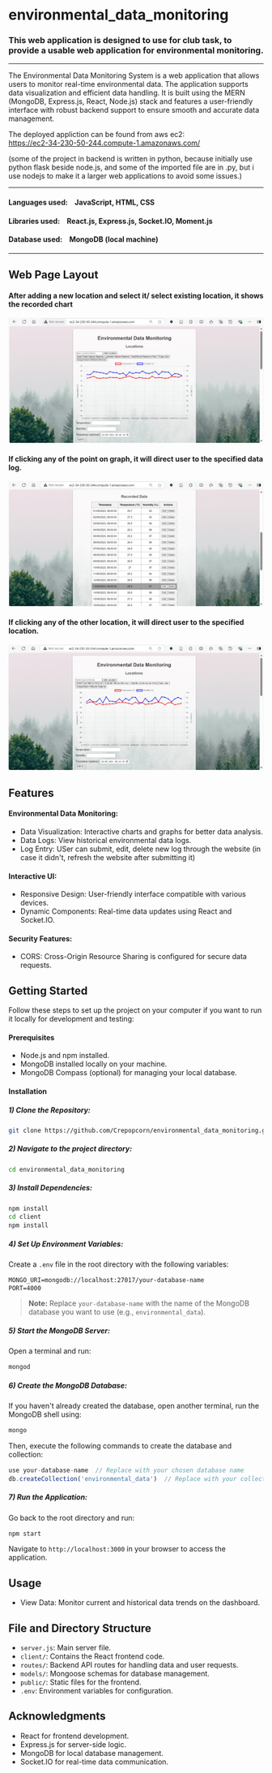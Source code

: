 # environmental_data_monitoring


### This web application is designed to use for club task, to provide a usable web application for environmental monitoring.

---

The Environmental Data Monitoring System is a web application that allows users to monitor real-time environmental data. The application supports data visualization and efficient data handling. It is built using the MERN (MongoDB, Express.js, React, Node.js) stack and features a user-friendly interface with robust backend support to ensure smooth and accurate data management.

The deployed appliction can be found from aws ec2: <br/>
https://ec2-34-230-50-244.compute-1.amazonaws.com/

(some of the project in backend is written in python, because initially use python flask beside node.js, and some of the imported file are in .py, but i use nodejs to make it a larger web applications to avoid some issues.)

---

#### Languages used: &ensp; JavaScript, HTML, CSS
#### Libraries used: &ensp; React.js, Express.js, Socket.IO, Moment.js
#### Database used: &ensp; MongoDB (local machine)

---

## Web Page Layout

#### After adding a new location and select it/ select existing location, it shows the recorded chart
![env_page_1](https://github.com/Crepopcorn/environmental_data_monitoring/blob/main/images/env1.jpg)

#### If clicking any of the point on graph, it will direct user to the specified data log.
![env_page_2](https://github.com/Crepopcorn/environmental_data_monitoring/blob/main/images/env2.jpg)

#### If clicking any of the other location, it will direct user to the specified location.
![env_page_3](https://github.com/Crepopcorn/environmental_data_monitoring/blob/main/images/env3.jpg)
## Features


#### Environmental Data Monitoring:
- Data Visualization: Interactive charts and graphs for better data analysis.
- Data Logs: View historical environmental data logs.
- Log Entry: USer can submit, edit, delete new log through the website (in case it didn't, refresh the website after submitting it)

#### Interactive UI:
- Responsive Design: User-friendly interface compatible with various devices.
- Dynamic Components: Real-time data updates using React and Socket.IO.

#### Security Features:
- CORS: Cross-Origin Resource Sharing is configured for secure data requests.

## Getting Started

Follow these steps to set up the project on your computer if you want to run it locally for development and testing:

#### Prerequisites
- Node.js and npm installed.
- MongoDB installed locally on your machine.
- MongoDB Compass (optional) for managing your local database.

#### Installation
##### 1) Clone the Repository:

```bash
git clone https://github.com/Crepopcorn/environmental_data_monitoring.git
```

##### 2) Navigate to the project directory:

```bash
cd environmental_data_monitoring
```

##### 3) Install Dependencies:

```bash
npm install
cd client
npm install
```

##### 4) Set Up Environment Variables:

Create a `.env` file in the root directory with the following variables:

```
MONGO_URI=mongodb://localhost:27017/your-database-name
PORT=4000
```

> **Note:** Replace `your-database-name` with the name of the MongoDB database you want to use (e.g., `environmental_data`).

##### 5) Start the MongoDB Server:

Open a terminal and run:

```bash
mongod
```

##### 6) Create the MongoDB Database:

If you haven't already created the database, open another terminal, run the MongoDB shell using:

```bash
mongo
```

Then, execute the following commands to create the database and collection:

```javascript
use your-database-name  // Replace with your chosen database name
db.createCollection('environmental_data')  // Replace with your collection name if needed
```

##### 7) Run the Application:

Go back to the root directory and run:

```bash
npm start
```

Navigate to `http://localhost:3000` in your browser to access the application.

## Usage

- View Data: Monitor current and historical data trends on the dashboard.

## File and Directory Structure

- `server.js`: Main server file.
- `client/`: Contains the React frontend code.
- `routes/`: Backend API routes for handling data and user requests.
- `models/`: Mongoose schemas for database management.
- `public/`: Static files for the frontend.
- `.env`: Environment variables for configuration.

## Acknowledgments
- React for frontend development.
- Express.js for server-side logic.
- MongoDB for local database management.
- Socket.IO for real-time data communication.
